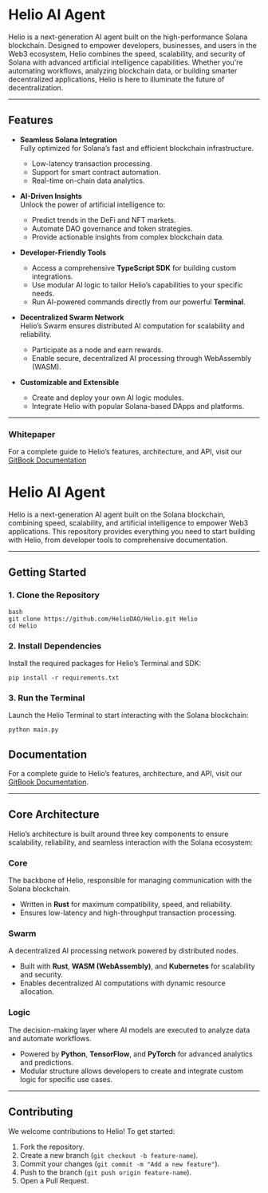 # **Helio AI Agent**

Helio is a next-generation AI agent built on the high-performance Solana blockchain. Designed to empower developers, businesses, and users in the Web3 ecosystem, Helio combines the speed, scalability, and security of Solana with advanced artificial intelligence capabilities. Whether you're automating workflows, analyzing blockchain data, or building smarter decentralized applications, Helio is here to illuminate the future of decentralization.

---

## **Features**

- **Seamless Solana Integration**  
  Fully optimized for Solana’s fast and efficient blockchain infrastructure.  
  - Low-latency transaction processing.  
  - Support for smart contract automation.  
  - Real-time on-chain data analytics.  

- **AI-Driven Insights**  
  Unlock the power of artificial intelligence to:  
  - Predict trends in the DeFi and NFT markets.  
  - Automate DAO governance and token strategies.  
  - Provide actionable insights from complex blockchain data.

- **Developer-Friendly Tools**  
  - Access a comprehensive **TypeScript SDK** for building custom integrations.  
  - Use modular AI logic to tailor Helio’s capabilities to your specific needs.  
  - Run AI-powered commands directly from our powerful **Terminal**.

- **Decentralized Swarm Network**  
  Helio’s Swarm ensures distributed AI computation for scalability and reliability.  
  - Participate as a node and earn rewards.  
  - Enable secure, decentralized AI processing through WebAssembly (WASM).  

- **Customizable and Extensible**  
  - Create and deploy your own AI logic modules.  
  - Integrate Helio with popular Solana-based DApps and platforms.

---

### Whitepaper
For a complete guide to Helio’s features, architecture, and API, visit our [GitBook Documentation](https://helio-dao.gitbook.io/helio-dao-docs)

# **Helio AI Agent**

Helio is a next-generation AI agent built on the Solana blockchain, combining speed, scalability, and artificial intelligence to empower Web3 applications. This repository provides everything you need to start building with Helio, from developer tools to comprehensive documentation.

---

## **Getting Started**

### **1. Clone the Repository**
```
bash
git clone https://github.com/HelioDAO/Helio.git Helio
cd Helio
```

### 2. Install Dependencies
Install the required packages for Helio’s Terminal and SDK:
```
pip install -r requirements.txt
```

### 3. Run the Terminal
Launch the Helio Terminal to start interacting with the Solana blockchain:
```
python main.py
```

## **Documentation**

For a complete guide to Helio’s features, architecture, and API, visit our [GitBook Documentation](https://helio-dao.gitbook.io/helio-dao-docs).

---

## **Core Architecture**

Helio’s architecture is built around three key components to ensure scalability, reliability, and seamless interaction with the Solana ecosystem:

### **Core**
The backbone of Helio, responsible for managing communication with the Solana blockchain.  
- Written in **Rust** for maximum compatibility, speed, and reliability.  
- Ensures low-latency and high-throughput transaction processing.  

### **Swarm**
A decentralized AI processing network powered by distributed nodes.  
- Built with **Rust**, **WASM (WebAssembly)**, and **Kubernetes** for scalability and security.  
- Enables decentralized AI computations with dynamic resource allocation.

### **Logic**
The decision-making layer where AI models are executed to analyze data and automate workflows.  
- Powered by **Python**, **TensorFlow**, and **PyTorch** for advanced analytics and predictions.  
- Modular structure allows developers to create and integrate custom logic for specific use cases.  

---

## **Contributing**

We welcome contributions to Helio! To get started:  
1. Fork the repository.  
2. Create a new branch (```git checkout -b feature-name```).
3. Commit your changes (```git commit -m "Add a new feature"```).
4. Push to the branch (```git push origin feature-name```).
5. Open a Pull Request.
